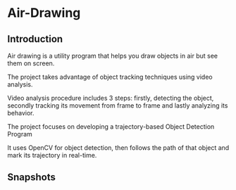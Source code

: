 # Air-Drawing

## Introduction

 Air drawing is a utility program that helps you draw objects in air but see them on screen.

 The project takes advantage of object tracking techniques using video analysis.

 Video analysis procedure includes 3 steps: firstly, detecting the object, secondly tracking its movement from frame to frame and lastly analyzing its behavior.

 The project focuses on developing a trajectory-based Object Detection Program

 It uses OpenCV for object detection, then follows the path of that object and mark its trajectory in real-time. 

## Snapshots

 
